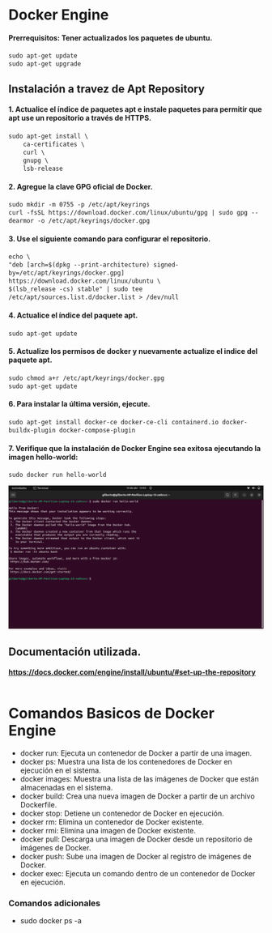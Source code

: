 # Docker Engine

#### Prerrequisitos: Tener actualizados los paquetes de ubuntu.
    sudo apt-get update
    sudo apt-get upgrade

## Instalación a travez de Apt Repository

#### 1. Actualice el índice de paquetes apt e instale paquetes para permitir que apt use un repositorio a través de HTTPS.

    sudo apt-get install \
        ca-certificates \
        curl \
        gnupg \
        lsb-release

#### 2. Agregue la clave GPG oficial de Docker.

    sudo mkdir -m 0755 -p /etc/apt/keyrings
    curl -fsSL https://download.docker.com/linux/ubuntu/gpg | sudo gpg --dearmor -o /etc/apt/keyrings/docker.gpg

#### 3. Use el siguiente comando para configurar el repositorio.

    echo \
    "deb [arch=$(dpkg --print-architecture) signed-by=/etc/apt/keyrings/docker.gpg] https://download.docker.com/linux/ubuntu \
    $(lsb_release -cs) stable" | sudo tee /etc/apt/sources.list.d/docker.list > /dev/null

#### 4. Actualice el índice del paquete apt.
    
    sudo apt-get update

#### 5. Actualize los permisos de docker y nuevamente actualize el indice del paquete apt.

    sudo chmod a+r /etc/apt/keyrings/docker.gpg
    sudo apt-get update

#### 6. Para instalar la última versión, ejecute.
    sudo apt-get install docker-ce docker-ce-cli containerd.io docker-buildx-plugin docker-compose-plugin

#### 7. Verifique que la instalación de Docker Engine sea exitosa ejecutando la imagen hello-world:
    sudo docker run hello-world
![1](img/1.png)


## Documentación utilizada.

#### https://docs.docker.com/engine/install/ubuntu/#set-up-the-repository <br><br>    
  
# Comandos Basicos de Docker Engine
- docker run: Ejecuta un contenedor de Docker a partir de una imagen.
- docker ps: Muestra una lista de los contenedores de Docker en ejecución en el sistema.
- docker images: Muestra una lista de las imágenes de Docker que están almacenadas en el sistema.
- docker build: Crea una nueva imagen de Docker a partir de un archivo Dockerfile.
- docker stop: Detiene un contenedor de Docker en ejecución.
- docker rm: Elimina un contenedor de Docker existente.
- docker rmi: Elimina una imagen de Docker existente.
- docker pull: Descarga una imagen de Docker desde un repositorio de imágenes de Docker.
- docker push: Sube una imagen de Docker al registro de imágenes de Docker.
- docker exec: Ejecuta un comando dentro de un contenedor de Docker en ejecución.


### Comandos adicionales
- sudo docker ps -a
